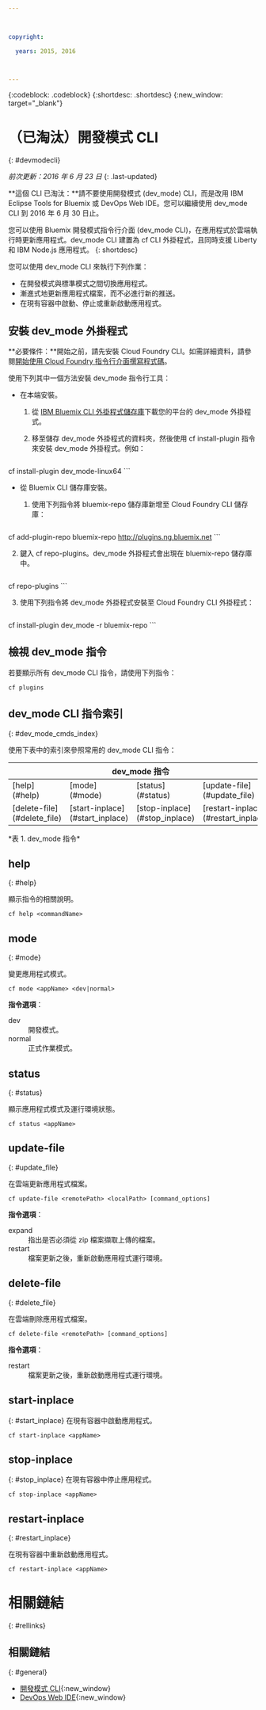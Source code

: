 ```yaml
---

 

copyright:

  years: 2015, 2016

 

---
```


{:codeblock: .codeblock}
{:shortdesc: .shortdesc}
{:new_window: target="_blank"}

# （已淘汰）開發模式 CLI
{: #devmodecli}

*前次更新：2016 年 6 月 23 日*
{: .last-updated}

**這個 CLI 已淘汰：**請不要使用開發模式 (dev_mode) CLI，而是改用 IBM Eclipse Tools for Bluemix 或 DevOps Web IDE。您可以繼續使用 dev_mode CLI 到 2016 年 6 月 30 日止。

您可以使用 Bluemix 開發模式指令行介面 (dev_mode CLI)，在應用程式於雲端執行時更新應用程式。dev_mode CLI 建置為 cf CLI 外掛程式，且同時支援 Liberty 和 IBM Node.js 應用程式。
{: shortdesc}
 

您可以使用 dev_mode CLI 來執行下列作業：
- 在開發模式與標準模式之間切換應用程式。
- 漸進式地更新應用程式檔案，而不必進行新的推送。
- 在現有容器中啟動、停止或重新啟動應用程式。

## 安裝 dev_mode 外掛程式
**必要條件：**開始之前，請先安裝 Cloud Foundry CLI。如需詳細資料，請參閱[開始使用 Cloud Foundry 指令行介面撰寫程式碼](https://github.com/cloudfoundry/cli)。 


使用下列其中一個方法安裝 dev_mode 指令行工具：
- 在本端安裝。
  1. 從 [IBM Bluemix CLI 外掛程式儲存庫](http://plugins.ng.bluemix.net)下載您的平台的 dev_mode 外掛程式。
  2. 移至儲存 dev_mode 外掛程式的資料夾，然後使用 cf install-plugin 指令來安裝 dev_mode 外掛程式。例如： 
  
        ```
cf install-plugin dev_mode-linux64
        ```

- 從 Bluemix CLI 儲存庫安裝。
  1. 使用下列指令將 bluemix-repo 儲存庫新增至 Cloud Foundry CLI 儲存庫：
  
        ```
cf add-plugin-repo bluemix-repo http://plugins.ng.bluemix.net
        ```

  2. 鍵入 cf repo-plugins。dev_mode 外掛程式會出現在 bluemix-repo 儲存庫中。
		
		```
cf repo-plugins
        ```
  
  3. 使用下列指令將 dev_mode 外掛程式安裝至 Cloud Foundry CLI 外掛程式：
  
        ```
cf install-plugin dev_mode -r bluemix-repo
        ```

## 檢視 dev_mode 指令

若要顯示所有 dev_mode CLI 指令，請使用下列指令：

```
cf plugins
```

## dev_mode CLI 指令索引
{: #dev_mode_cmds_index}

使用下表中的索引來參照常用的 dev_mode CLI 指令：

<table summary="dev_mode 指令索引">
 <thead>
 <th colspan="4">dev_mode 指令</th>
 </thead>
 <tbody> 
 <tr> 
 <td>[help](#help)</td> 
 <td>[mode](#mode)</td> 
 <td>[status](#status)</td>
 <td>[update-file](#update_file)</td>
 </tr> 
 <tr> 
 <td>[delete-file](#delete_file)</td>
 <td>[start-inplace](#start_inplace)</td>
 <td>[stop-inplace](#stop_inplace)</td>
 <td>[restart-inplace](#restart_inplace)</td>
 </tr>
  </tbody> 
 </table> 
*表 1. dev_mode 指令*



## help
{: #help}

顯示指令的相關說明。

```
cf help <commandName>
```


## mode
{: #mode}

變更應用程式模式。

```
cf mode <appName> <dev|normal>
```
<strong>指令選項</strong>：<dl>
   <dt>dev</dt>
   <dd>開發模式。</dd>
   <dt>normal</dt>
   <dd>正式作業模式。</dd>
   </dl>


## status
{: #status}

顯示應用程式模式及運行環境狀態。
```
cf status <appName>
```



## update-file
{: #update_file}

在雲端更新應用程式檔案。

```
cf update-file <remotePath> <localPath> [command_options]
```


<strong>指令選項</strong>：

   <dl>
   <dt>expand</dt>
   <dd>指出是否必須從 zip 檔案擷取上傳的檔案。</dd>
   <dt>restart</dt>
   <dd>檔案更新之後，重新啟動應用程式運行環境。</dd>
   </dl>


  
## delete-file
{: #delete_file}

在雲端刪除應用程式檔案。

```
cf delete-file <remotePath> [command_options]
```


<strong>指令選項</strong>：
 <dl>
   <dt>restart</dt>
   <dd>檔案更新之後，重新啟動應用程式運行環境。</dd>
  </dl>


## start-inplace
{: #start_inplace}
在現有容器中啟動應用程式。

```
cf start-inplace <appName>
```



## stop-inplace
{: #stop_inplace}
在現有容器中停止應用程式。

```
cf stop-inplace <appName>
```



## restart-inplace
{: #restart_inplace}

在現有容器中重新啟動應用程式。

```
cf restart-inplace <appName>
```



# 相關鏈結
{: #rellinks}

## 相關鏈結
{: #general}
* [開發模式 CLI](http://clis.ng.bluemix.net/ui/repository.html#cf-plugins){:new_window}
* [DevOps Web IDE](https://hub.jazz.net/docs/deploy/){:new_window}


